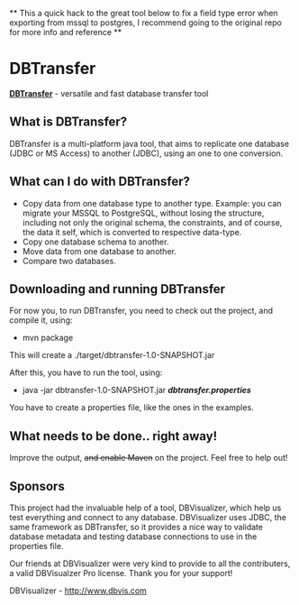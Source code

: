** This a quick hack to the great tool below to fix a field type error when exporting from mssql to postgres, I recommend going to the original repo for more info and reference **


DBTransfer
==========

**[DBTransfer](http://dbtransfer.evo.pt/)** - versatile and fast database transfer tool

## What is DBTransfer?
DBTransfer is a multi-platform java tool, that aims to replicate one
database (JDBC or MS Access) to another (JDBC), using an one to one
conversion.

## What can I do with DBTransfer?
- Copy data from one database type to another type. Example: you can
  migrate your MSSQL to PostgreSQL, without losing the structure,
including not only the original schema, the constraints, and of course,
the data it self, which is converted to respective data-type.
- Copy one database schema to another.
- Move data from one database to another.
- Compare two databases.

## Downloading and running DBTransfer
For now you, to run DBTransfer, you need to check out the project, and
compile it, using:
- mvn package

This will create a ./target/dbtransfer-1.0-SNAPSHOT.jar

After this, you have to run the tool, using:

- java -jar dbtransfer-1.0-SNAPSHOT.jar  _**dbtransfer.properties**_

You have to create a properties file, like the ones in the examples.

## What needs to be done.. right away!
Improve the output, ~~and enable Maven~~ on the project. Feel free to help
out!

## Sponsors
This project had the invaluable help of a tool, DBVisualizer, which help
us test everything and connect to any database. DBVisualizer uses JDBC, the same framework as DBTransfer, so it provides a nice way to validate database metadata and testing database connections to use in the properties file.

Our friends at DBVisualizer were very kind to provide to all the
contributers, a valid DBVisualzer Pro license. Thank you for your
support!

DBVisualizer - http://www.dbvis.com
